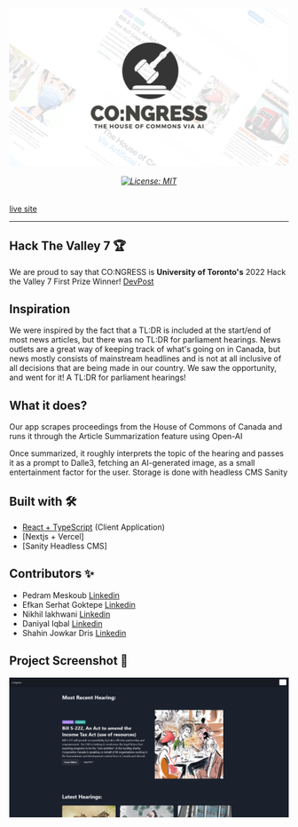 <img align = "center" alt="vectre-image" src="public/assets/congress-banner.png">

<h6 align="center">
  
[![License: MIT](https://img.shields.io/badge/License-MIT-blue.svg)](https://opensource.org/licenses/MIT)
  
</h6>

<a href="https://congress-ai.vercel.app/"> live site </a>

---

## Hack The Valley 7 🏆

We are proud to say that CO:NGRESS is <b>University of Toronto's</b> 2022 Hack the Valley 7 First Prize Winner! [DevPost](https://devpost.com/software/co-ngress)

## Inspiration 

We were inspired by the fact that a TL:DR is included at the start/end of most news articles, but there was no TL:DR for parliament hearings. News outlets are a great way of keeping track of what's going on in Canada, but news mostly consists of mainstream headlines and is not at all inclusive of all decisions that are being made in our country. We saw the opportunity, and went for it! A TL:DR for parliament hearings!

## What it does? 

Our app scrapes proceedings from the House of Commons of Canada and runs it through the Article Summarization feature using Open-AI

Once summarized, it roughly interprets the topic of the hearing and passes it as a prompt to Dalle3, fetching an AI-generated image, as a small entertainment factor for the user.
Storage is done with headless CMS Sanity

## Built with 🛠

- [React + TypeScript](https://reactjs.org/) (Client Application)
- [Nextjs + Vercel]
- [Sanity Headless CMS]

## Contributors ✨

- Pedram Meskoub [Linkedin](https://www.linkedin.com/in/pedramhaqiqi/)
- Efkan Serhat Goktepe [Linkedin](https://www.linkedin.com/in/serhatgoktepe/)
- Nikhil lakhwani [Linkedin](https://www.linkedin.com/in/nlakhwani/)
- Daniyal Iqbal [Linkedin](https://www.linkedin.com/in/daniyal-iqbal-726a69219/)
- Shahin Jowkar Dris [Linkedin](https://www.linkedin.com/in/shahinjowkar)

## Project Screenshot 📸
<img align = "center" src="public/assets/darkmode_ss.png">
